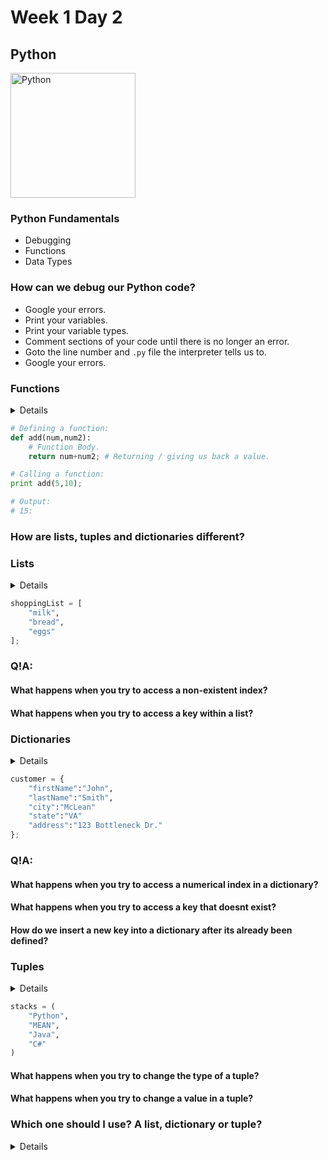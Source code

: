 # Week 1 Day 2

## Python

<img src="https://www.python.org/static/opengraph-icon-200x200.png" alt="Python" width="200px">

### Python Fundamentals

* Debugging
* Functions
* Data Types

### How can we debug our Python code?

* Google your errors.
* Print your variables.
* Print your variable types.
* Comment sections of your code until there is no longer an error.
* Goto the line number and <code>.py</code> file the interpreter tells us to.
* Google your errors.

### Functions

<details>
Functions let us run a certain portion of our code any number of
times throughout the lifetime of our application. This allows us
to reuse code, reducing clutter. We can execute (call) this function by referring to it by its name and invoking it with parenthesis.

Functions can take many or zero arguments, which let us act upon or manipulate the data we've passed into it. They can also give us
back a result (return), in which we can use elsewhere in our application.
</details>

```python
# Defining a function:
def add(num,num2):
    # Function Body.
    return num+num2; # Returning / giving us back a value.

# Calling a function:
print add(5,10);

# Output:
# 15:
```

### How are lists, tuples and dictionaries different?

### Lists

<details>
Lists are like arrays in that they store
data or multiple values as indices (numbers) as opposed to key / value pairs (dictionaries).
</details>

```python
shoppingList = [
    "milk",
    "bread",
    "eggs"
];
```

### Q!A:

#### What happens when you try to access a non-existent index?

#### What happens when you try to access a key within a list?

### Dictionaries

<details>
Dictionaries use key / value pairs to map data or values, rather than indices (numbers).
</details>

```python
customer = {
    "firstName":"John",
    "lastName":"Smith",
    "city":"McLean"
    "state":"VA"
    "address":"123 Bottleneck Dr."
};
```

### Q!A:

#### What happens when you try to access a numerical index in a dictionary?

#### What happens when you try to access a key that doesnt exist?

#### How do we insert a new key into a dictionary after its already been defined?

### Tuples

<details>
Tuples operate similarly to a list in that they are numerically indexed, except once data has been entered into it, it cannot be changed (immutable). This gives us a more secure data structure to protect sensitive information and may help reduce or prevent errors. 
</details>

```python
stacks = (
    "Python",
    "MEAN",
    "Java",
    "C#"
)
```

#### What happens when you try to change the type of a tuple?

#### What happens when you try to change a value in a tuple?

### Which one should I use? A list, dictionary or tuple?

<details>
If you simply want to store data, but dont
necessarily care about what that data should be named,
a list is an ideal candidate.

If you are handling sensitive information such as a user's name,
email or password, consider a tuple to prevent this information from getting into the wrong hands or being replaced by something else.

If you want to categorize data by naming individual fields, consider a dictionary.
</details>